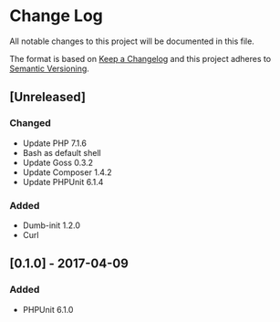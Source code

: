 # Change Log
All notable changes to this project will be documented in this file.

The format is based on [Keep a Changelog](http://keepachangelog.com/)
and this project adheres to [Semantic Versioning](http://semver.org/).

## [Unreleased]
### Changed
- Update PHP 7.1.6
- Bash as default shell
- Update Goss 0.3.2
- Update Composer 1.4.2
- Update PHPUnit 6.1.4

### Added
- Dumb-init 1.2.0
- Curl

## [0.1.0] - 2017-04-09
### Added
- PHPUnit 6.1.0
